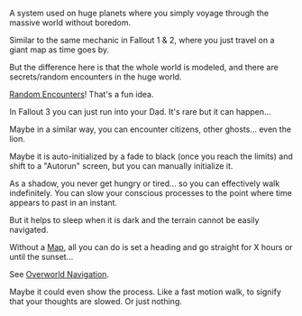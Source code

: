 A system used on huge planets where you simply voyage through the massive world without boredom.

Similar to the same mechanic in Fallout 1 & 2, where you just travel on a giant map as time goes by.

But the difference here is that the whole world is modeled, and there are secrets/random encounters in the huge world.

[Random Encounters](/p/b4b2a46abf0b4e8286c273322df634e1)! That's a fun idea.

In Fallout 3 you can just run into your Dad. It's rare but it can happen...

Maybe in a similar way, you can encounter citizens, other ghosts... even the lion.

Maybe it is auto-initialized by a fade to black (once you reach the limits) and shift to a "Autorun" screen, but you can manually initialize it.

As a shadow, you never get hungry or tired... so you can effectively walk indefinitely. You can slow your conscious processes to the point where time appears to past in an instant.

But it helps to sleep when it is dark and the terrain cannot be easily navigated.

Without a [Map](/p/6826cdb4201e4207b39485730087cfc9), all you can do is set a heading and go straight for X hours or until the sunset...

See [Overworld Navigation](/p/5393352ec6b149979eed09491ebd075d).

Maybe it could even show the process. Like a fast motion walk, to signify that your thoughts are slowed. Or just nothing.
